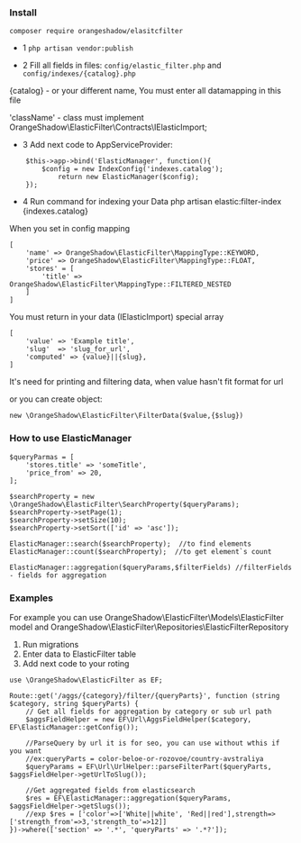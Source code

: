 ### Install

```composer require orangeshadow/elasitcfilter```

- 1 ```php artisan vendor:publish```

- 2 Fill all fields in files: ```config/elastic_filter.php``` and ```config/indexes/{catalog}.php```

{catalog} - or your different name, You must enter all datamapping in this file

'className' - class must implement OrangeShadow\ElasticFilter\Contracts\IElasticImport;

- 3 Add next code to AppServiceProvider:

```
    $this->app->bind('ElasticManager', function(){
        $config = new IndexConfig('indexes.catalog');
            return new ElasticManager($config);
    });
```

- 4 Run command for indexing your Data php artisan elastic:filter-index {indexes.catalog}

When you set in config mapping

```
[
    'name' => OrangeShadow\ElasticFilter\MappingType::KEYWORD,
    'price' => OrangeShadow\ElasticFilter\MappingType::FLOAT,
    'stores' = [
        'title' => OrangeShadow\ElasticFilter\MappingType::FILTERED_NESTED
    ]
]
```

You must return in your data (IElasticImport) special array

```
[
    'value' => 'Example title',
    'slug'  => 'slug_for_url',
    'computed' => {value}||{slug},
]
```

It's need for printing and filtering data, when value hasn't fit format for url 


or you can create object:

```
new \OrangeShadow\ElasticFilter\FilterData($value,{$slug})
```

### How to use ElasticManager

```
$queryParmas = [  
    'stores.title' => 'someTitle',
    'price_from' => 20,
];

$searchProperty = new \OrangeShadow\ElasticFilter\SearchProperty($queryParams);
$searchProperty->setPage(1);
$searchProperty->setSize(10);
$searchProperty->setSort(['id' => 'asc']);

ElasticManager::search($searchProperty);  //to find elements 
ElasticManager::count($searchProperty);  //to get element`s count

ElasticManager::aggregation($queryParams,$filterFields) //filterFields - fields for aggregation
```
### Examples

For example you can use OrangeShadow\ElasticFilter\Models\ElasticFilter model and
OrangeShadow\ElasticFilter\Repositories\ElasticFilterRepository

1. Run migrations 
2. Enter data to ElasticFilter table
3. Add next code to your roting
```
use \OrangeShadow\ElasticFilter as EF;

Route::get('/aggs/{category}/filter/{queryParts}', function (string $category, string $queryParts) {
    // Get all fields for aggregation by category or sub url path  
    $aggsFieldHelper = new EF\Url\AggsFieldHelper($category, EF\ElasticManager::getConfig());
    
    //ParseQuery by url it is for seo, you can use without wthis if you want
    //ex:queryParts = color-beloe-or-rozovoe/country-avstraliya  
    $queryParams = EF\Url\UrlHelper::parseFilterPart($queryParts, $aggsFieldHelper->getUrlToSlug());
    
    //Get aggregated fields from elasticsearch
    $res = EF\ElasticManager::aggregation($queryParams, $aggsFieldHelper->getSlugs());
    //exp $res = ['color'=>['White||white', 'Red||red'],strength=>['strength_from'=>3,'strength_to'=>12]]  
})->where(['section' => '.*', 'queryParts' => '.*?']);
```   

